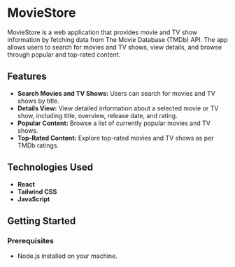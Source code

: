 # MovieStore

MovieStore is a web application that provides movie and TV show information by fetching data from The Movie Database (TMDb) API. The app allows users to search for movies and TV shows, view details, and browse through popular and top-rated content.

## Features

- **Search Movies and TV Shows:** Users can search for movies and TV shows by title.
- **Details View:** View detailed information about a selected movie or TV show, including title, overview, release date, and rating.
- **Popular Content:** Browse a list of currently popular movies and TV shows.
- **Top-Rated Content:** Explore top-rated movies and TV shows as per TMDb ratings.

## Technologies Used

- **React**
- **Tailwind CSS**
- **JavaScript**

## Getting Started

### Prerequisites

- Node.js installed on your machine.
